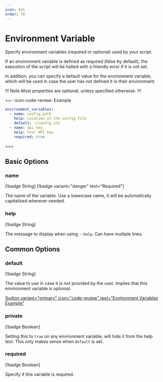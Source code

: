 ```yaml
---
icon: dot
order: 70
---
```


# Environment Variable

Specify environment variables (required or optional) used by your script.

If an environment variable is defined as required (false by default), the
execution of the script will be halted with a friendly error if it is not set.

In addition, you can specify a default value for the environment variable, which
will be used in case the user has not defined it in their environment.

!!! Note
Most properties are optional, unless specified otherwise.
!!!

==- :icon-code-review: Example
```yaml bashly.yml
environment_variables:
  - name: config_path
    help: Location of the config file
    default: ~/config.ini
  - name: api_key
    help: Your API key
    required: true
```
===



## Basic Options

### name

[!badge String]
[!badge variant="danger" text="Required"]

The name of the variable. Use a lowercase name, it will be automatically
capitalized wherever needed.


### help

[!badge String]

The message to display when using `--help`. Can have multiple lines.



## Common Options

### default

[!badge String]

The value to use in case it is not provided by the user. Implies that this
environment variable is optional.

[!button variant="primary" icon="code-review" text="Environment Variables Example"](https://github.com/DannyBen/bashly/tree/master/examples/environment-variables#readme)

### private

[!badge Boolean]

Setting this to `true` on any environment variable, will hide it from the help
text. This only makes sense when `default` is set.

### required

[!badge Boolean]

Specify if this variable is required.

